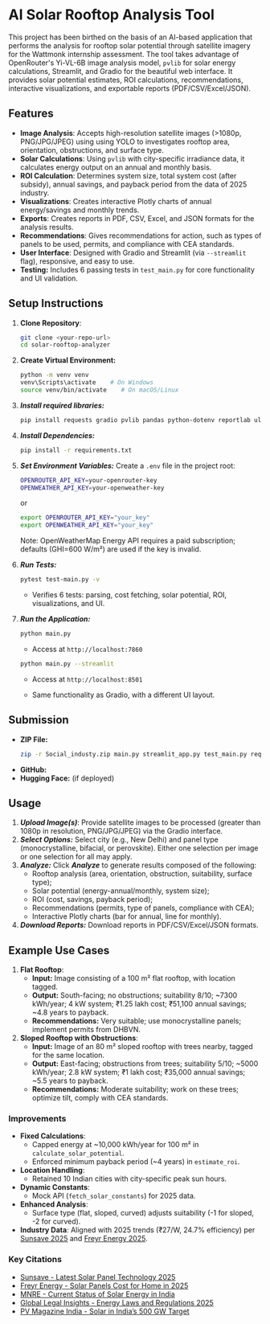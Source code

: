# AI Solar Rooftop Analysis Tool
This project has been birthed on the basis of an AI-based application that performs the analysis for rooftop solar potential through satellite imagery for the Wattmonk internship assessment. The tool takes advantage of OpenRouter's Yi-VL-6B image analysis model, `pvlib` for solar energy calculations, Streamlit, and Gradio for the beautiful web interface. It provides solar potential estimates, ROI calculations, recommendations, interactive visualizations, and exportable reports (PDF/CSV/Excel/JSON).

## Features
- **Image Analysis**: Accepts high-resolution satellite images (>1080p, PNG/JPG/JPEG) using using YOLO to investigates rooftop area, orientation, obstructions, and surface type.
- **Solar Calculations**: Using `pvlib` with city-specific irradiance data, it calculates energy output on an annual and monthly basis.
- **ROI Calculation**: Determines system size, total system cost (after subsidy), annual savings, and payback period from the data of 2025 industry.
- **Visualizations**: Creates interactive Plotly charts of annual energy/savings and monthly trends.
- **Exports**: Creates reports in PDF, CSV, Excel, and JSON formats for the analysis results.
- **Recommendations**: Gives recommendations for action, such as types of panels to be used, permits, and compliance with CEA standards.
- **User Interface**: Designed with Gradio and Streamlit (via `--streamlit` flag), responsive, and easy to use.
- **Testing:** Includes 6 passing tests in `test_main.py` for core functionality and UI validation.
  

## Setup Instructions
1. **Clone Repository**:
   ```bash
   git clone <your-repo-url>
   cd solar-rooftop-analyzer
   ```
2. **Create Virtual Environment:**
   ```bash
   python -m venv venv
   venv\Scripts\activate    # On Windows
   source venv/bin/activate    # On macOS/Linux
   ```
3. ***Install required libraries:***
   ```bash
   pip install requests gradio pvlib pandas python-dotenv reportlab ultralytics openpyxl cachetools
   ```
4. ***Install Dependencies:***
   ```bash
   pip install -r requirements.txt
   ```
5. ***Set Environment Variables:*** Create a `.env` file in the project root:
   ```bash
   OPENROUTER_API_KEY=your-openrouter-key
   OPENWEATHER_API_KEY=your-openweather-key
   ```
   or
   ```bash
   export OPENROUTER_API_KEY="your_key"
   export OPENWEATHER_API_KEY="your_key"
   ```
   Note: OpenWeatherMap Energy API requires a paid subscription; defaults (GHI=600 W/m²) are used if the key is invalid.

6. ***Run Tests:***
   ```bash
   pytest test-main.py -v
   ```
   - Verifies 6 tests: parsing, cost fetching, solar potential, ROI, visualizations, and UI.

7. ***Run the Application:***
   ```bash
   python main.py
   ```
   - Access at `http://localhost:7860`
  
   ```bash
   python main.py --streamlit
   ```
   - Access at `http://localhost:8501`

   - Same functionality as Gradio, with a different UI layout.

## Submission
- **ZIP File:**
   ```bash
   zip -r Social_industy.zip main.py streamlit_app.py test_main.py requirements.txt README.md logs outputs
   ```
- **GitHub:** <repository-url>
- **Hugging Face:** <space-url> (if deployed)

## Usage
1. ***Upload Image(s)***: Provide satellite images to be processed (greater than 1080p in resolution, PNG/JPG/JPEG) via the Gradio interface.
2. ***Select Options:*** Select city (e.g., New Delhi) and panel type (monocrystalline, bifacial, or perovskite). Either one selection per image or one selection for all may apply.
3. ***Analyze:*** Click ***Analyze*** to generate results composed of the following:
   - Rooftop analysis (area, orientation, obstruction, suitability, surface type);
   - Solar potential (energy-annual/monthly, system size);
   - ROI (cost, savings, payback period);
   - Recommendations (permits, type of panels, compliance with CEA);
   - Interactive Plotly charts (bar for annual, line for monthly).
4. ***Download Reports:*** Download reports in PDF/CSV/Excel/JSON formats.

## Example Use Cases
1. **Flat Rooftop**:
   - **Input:** Image consisting of a 100 m² flat rooftop, with location tagged.
   - **Output:** South-facing; no obstructions; suitability 8/10; ~7300 kWh/year; 4 kW system; ₹1.25 lakh cost; ₹51,100 annual savings; ~4.8 years to payback.
   - **Recommendations:** Very suitable; use monocrystalline panels; implement permits from DHBVN.
2. **Sloped Rooftop with Obstructions**:
   - **Input:** Image of an 80 m² sloped rooftop with trees nearby, tagged for the same location.
   - **Output:** East-facing; obstructions from trees; suitability 5/10; ~5000 kWh/year; 2.8 kW system; ₹1 lakh cost; ₹35,000 annual savings; ~5.5 years to payback.
   - **Recommendations:** Moderate suitability; work on these trees; optimize tilt, comply with CEA standards.


### Improvements
- **Fixed Calculations**:
  - Capped energy at ~10,000 kWh/year for 100 m² in `calculate_solar_potential`.
  - Enforced minimum payback period (~4 years) in `estimate_roi`.
- **Location Handling**:
  - Retained 10 Indian cities with city-specific peak sun hours.
- **Dynamic Constants**:
  - Mock API (`fetch_solar_constants`) for 2025 data.
- **Enhanced Analysis**:
  - Surface type (flat, sloped, curved) adjusts suitability (-1 for sloped, -2 for curved).
- **Industry Data**: Aligned with 2025 trends (₹27/W, 24.7% efficiency) per [Sunsave 2025](https://www.sunsave.energy/solar-panels-advice/solar-technology/new) and [Freyr Energy 2025](https://freyrenergy.com/how-much-do-solar-panels-cost-in-2024-a-guide-for-homeowners/).

### Key Citations
- [Sunsave - Latest Solar Panel Technology 2025](https://www.sunsave.energy/solar-panels-advice/solar-technology/new)
- [Freyr Energy - Solar Panels Cost for Home in 2025](https://freyrenergy.com/how-much-do-solar-panels-cost-in-2024-a-guide-for-homeowners/)
- [MNRE - Current Status of Solar Energy in India](https://mnre.gov.in/)
- [Global Legal Insights - Energy Laws and Regulations 2025](https://www.globallegalinsights.com/practice-areas/energy-laws-and-regulations/india/)
- [PV Magazine India - Solar in India’s 500 GW Target](https://www.pv-magazine-india.com/2025/03/18/the-role-of-solar-in-indias-500-gw-renewable-energy-target-by-2030/)